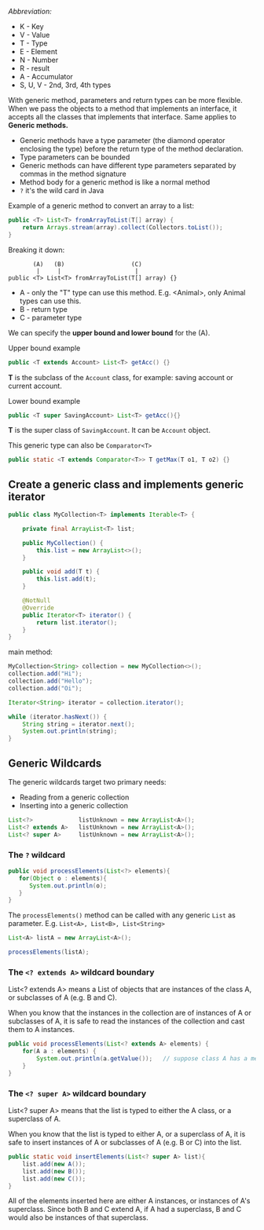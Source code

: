 *Abbreviation:* 
* K - Key
* V - Value
* T - Type
* E - Element
* N - Number
* R - result
* A - Accumulator
* S, U, V - 2nd, 3rd, 4th types

With generic method, parameters and return types can be more flexible. When we pass the objects to a method that implements an interface, it accepts all the classes that implements that interface. Same applies to **Generic methods.** 

* Generic methods have a type parameter (the diamond operator enclosing the type) before the return type of the method declaration.
* Type parameters can be bounded
* Generic methods can have different type parameters separated by commas in the method signature
* Method body for a generic method is like a normal method
* `?` it's the wild card in Java

Example of a generic method to convert an array to a list:
```java
public <T> List<T> fromArrayToList(T[] array) {
    return Arrays.stream(array).collect(Collectors.toList());
} 
```

Breaking it down:
```
       (A)   (B)                   (C)
        |     |                     |
public <T> List<T> fromArrayToList(T[] array) {}
```
- A - only the "T" type can use this method. E.g. \<Animal>, only Animal types can use this.
- B - return type
- C - parameter type

We can specify the **upper bound and lower bound** for the (A).

Upper bound example
```java
public <T extends Account> List<T> getAcc() {}
```
**T** is the subclass of the `Account` class, for example: saving account or current account.

Lower bound example
```java
public <T super SavingAccount> List<T> getAcc(){}
```
**T** is the super class of `SavingAccount`. It can be `Account` object.



This generic type can also be `Comparator<T>`
```java
public static <T extends Comparator<T>> T getMax(T o1, T o2) {}
```

## Create a generic class and implements generic iterator

```java
public class MyCollection<T> implements Iterable<T> {

    private final ArrayList<T> list;

    public MyCollection() {
        this.list = new ArrayList<>();
    }

    public void add(T t) {
        this.list.add(t);
    }

    @NotNull
    @Override
    public Iterator<T> iterator() {
        return list.iterator();
    }
}
```

main method:
```java
MyCollection<String> collection = new MyCollection<>();
collection.add("Hi");
collection.add("Hello");
collection.add("Oi");

Iterator<String> iterator = collection.iterator();

while (iterator.hasNext()) {
    String string = iterator.next();
    System.out.println(string);
}
```

## Generic Wildcards

The generic wildcards target two primary needs:
- Reading from a generic collection
- Inserting into a generic collection

```java
List<?>             listUnknown = new ArrayList<A>();
List<? extends A>   listUnknown = new ArrayList<A>();
List<? super A>     listUnknown = new ArrayList<A>();
```

### The `?` wildcard

```java
public void processElements(List<?> elements){
   for(Object o : elements){
      System.out.println(o);
   }
}
```

The `processElements()` method can be called with any generic `List` as parameter. E.g. `List<A>, List<B>, List<String>`

```java
List<A> listA = new ArrayList<A>();

processElements(listA);
```

### The `<? extends A>` wildcard boundary
List<? extends A> means a List of objects that are instances of the class A, or subclasses of A (e.g. B and C).

When you know that the instances in the collection are of instances of A or subclasses of A, it is safe to read the instances of the collection and cast them to A instances.

```java
public void processElements(List<? extends A> elements) {
    for(A a : elements) {
        System.out.println(a.getValue());   // suppose class A has a method getValue()
    }
}
```

### The `<? super A>` wildcard boundary
List<? super A> means that the list is typed to either the A class, or a superclass of A.

When you know that the list is typed to either A, or a superclass of A, it is safe to insert instances of A or subclasses of A (e.g. B or C) into the list.

```java
public static void insertElements(List<? super A> list){
    list.add(new A());
    list.add(new B());
    list.add(new C());
}
```

All of the elements inserted here are either A instances, or instances of A's superclass. Since both B and C extend A, if A had a superclass, B and C would also be instances of that superclass.
